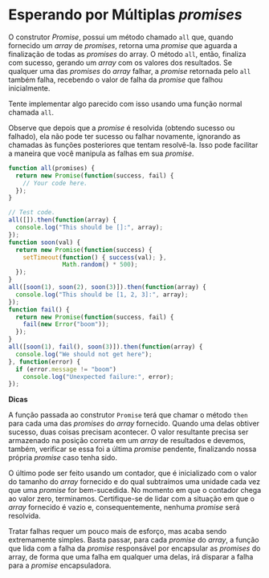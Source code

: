 # Esperando por Múltiplas _promises_

O construtor _Promise_, possui um método chamado `all` que, quando fornecido um _array_ de _promises_, retorna uma _promise_ que aguarda a finalização de todas as _promises_ do array. O método `all`, então, finaliza com sucesso, gerando um _array_ com os valores dos resultados. Se qualquer uma das _promises_ do _array_ falhar, a _promise_ retornada pelo `all` também falha, recebendo o valor de falha da _promise_ que falhou inicialmente.

Tente implementar algo parecido com isso usando uma função normal chamada `all`.

Observe que depois que a _promise_ é resolvida (obtendo sucesso ou falhado), ela não pode ter sucesso ou falhar novamente, ignorando as chamadas às funções posteriores que tentam resolvê-la. Isso pode facilitar a maneira que você manipula as falhas em sua _promise_.

```js
function all(promises) {
  return new Promise(function(success, fail) {
    // Your code here.
  });
}

// Test code.
all([]).then(function(array) {
  console.log("This should be []:", array);
});
function soon(val) {
  return new Promise(function(success) {
    setTimeout(function() { success(val); },
               Math.random() * 500);
  });
}
all([soon(1), soon(2), soon(3)]).then(function(array) {
  console.log("This should be [1, 2, 3]:", array);
});
function fail() {
  return new Promise(function(success, fail) {
    fail(new Error("boom"));
  });
}
all([soon(1), fail(), soon(3)]).then(function(array) {
  console.log("We should not get here");
}, function(error) {
  if (error.message != "boom")
    console.log("Unexpected failure:", error);
});
```

**Dicas**

A função passada ao construtor `Promise` terá que chamar o método `then` para cada uma das _promises_ do _array_ fornecido. Quando uma delas obtiver sucesso, duas coisas precisam acontecer. O valor resultante precisa ser armazenado na posição correta em um _array_ de resultados e devemos, também, verificar se essa foi a última _promise_ pendente, finalizando nossa própria _promise_ caso tenha sido.

O último pode ser feito usando um contador, que é inicializado com o valor do tamanho do _array_ fornecido e do qual subtraímos uma unidade cada vez que uma _promise_ for bem-sucedida. No momento em que o contador chega ao valor zero, terminamos. Certifique-se de lidar com a situação em que o _array_ fornecido é vazio e, consequentemente, nenhuma _promise_ será resolvida.

Tratar falhas requer um pouco mais de esforço, mas acaba sendo extremamente simples. Basta passar, para cada _promise_ do _array_, a função que lida com a falha da _promise_ responsável por encapsular as _promises_ do array, de forma que uma falha em qualquer uma delas, irá disparar a falha para a _promise_ encapsuladora.
